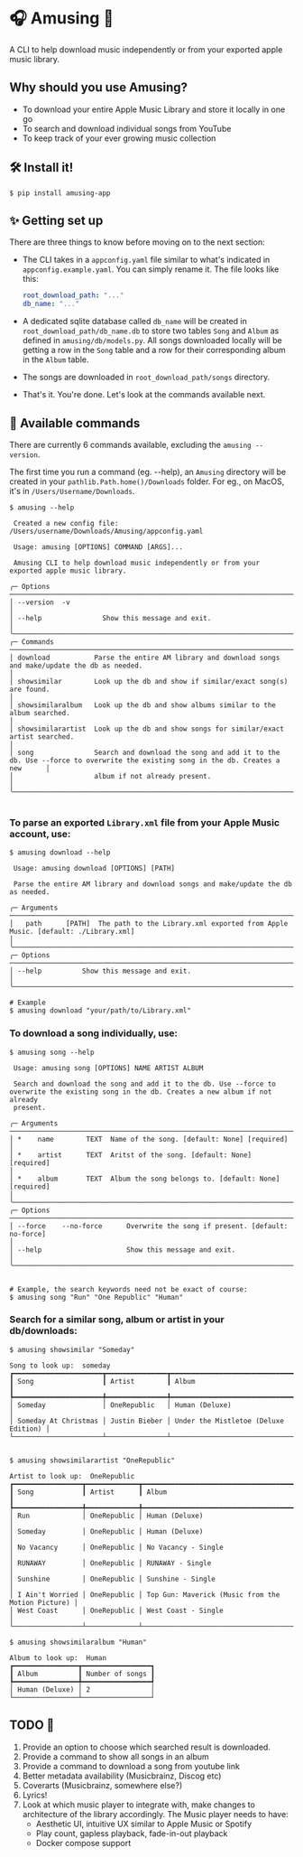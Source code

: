 <h1> 🎧 Amusing 🎸 </h1>

A CLI to help download music independently or from your exported apple music library.

## Why should you use <strong>Amusing</strong>?

- To download your entire Apple Music Library and store it locally in one go
- To search and download individual songs from YouTube
- To keep track of your ever growing music collection

## 🛠️ Install it!

```console
$ pip install amusing-app
```

## ✨ Getting set up

There are three things to know before moving on to the next section:

- The CLI takes in a `appconfig.yaml` file similar to what's indicated in `appconfig.example.yaml`. You can simply rename it.
  The file looks like this:

  ```yaml
  root_download_path: "..."
  db_name: "..."
  ```

- A dedicated sqlite database called `db_name` will be created in `root_download_path/db_name.db` to store two tables `Song` and `Album` as defined in `amusing/db/models.py`. All songs downloaded locally will be getting a row in the `Song` table and a row for their corresponding album in the `Album` table.
- The songs are downloaded in `root_download_path/songs` directory.
- That's it. You're done. Let's look at the commands available next.

## 💬 Available commands

There are currently 6 commands available, excluding the `amusing --version`.

The first time you run a command (eg. --help), an `Amusing` directory will be created in your `pathlib.Path.home()/Downloads` folder. For eg., on MacOS, it's in `/Users/Username/Downloads`.

```console
$ amusing --help

 Created a new config file: /Users/username/Downloads/Amusing/appconfig.yaml

 Usage: amusing [OPTIONS] COMMAND [ARGS]...

 Amusing CLI to help download music independently or from your exported apple music library.

╭─ Options ──────────────────────────────────────────────────────────────────────────────────────────────────────────────────────────────────────╮
│ --version  -v                                                                                                                                  │
│ --help               Show this message and exit.                                                                                               │
╰────────────────────────────────────────────────────────────────────────────────────────────────────────────────────────────────────────────────╯
╭─ Commands ─────────────────────────────────────────────────────────────────────────────────────────────────────────────────────────────────────╮
│ download           Parse the entire AM library and download songs and make/update the db as needed.                                            │
│ showsimilar        Look up the db and show if similar/exact song(s) are found.                                                                 │
│ showsimilaralbum   Look up the db and show albums similar to the album searched.                                                               │
│ showsimilarartist  Look up the db and show songs for similar/exact artist searched.                                                            │
│ song               Search and download the song and add it to the db. Use --force to overwrite the existing song in the db. Creates a new      │
│                    album if not already present.                                                                                               │
╰────────────────────────────────────────────────────────────────────────────────────────────────────────────────────────────────────────────────╯


```

### To parse an exported `Library.xml` file from your Apple Music account, use:

```console
$ amusing download --help

 Usage: amusing download [OPTIONS] [PATH]

 Parse the entire AM library and download songs and make/update the db as needed.

╭─ Arguments ────────────────────────────────────────────────────────────────────────────────────────────────────────────────────────────────────╮
│   path      [PATH]  The path to the Library.xml exported from Apple Music. [default: ./Library.xml]                                            │
╰────────────────────────────────────────────────────────────────────────────────────────────────────────────────────────────────────────────────╯
╭─ Options ──────────────────────────────────────────────────────────────────────────────────────────────────────────────────────────────────────╮
│ --help          Show this message and exit.                                                                                                    │
╰────────────────────────────────────────────────────────────────────────────────────────────────────────────────────────────────────────────────╯

# Example
$ amusing download "your/path/to/Library.xml"

```

### To download a song individually, use:

```console
$ amusing song --help

 Usage: amusing song [OPTIONS] NAME ARTIST ALBUM

 Search and download the song and add it to the db. Use --force to overwrite the existing song in the db. Creates a new album if not already
 present.

╭─ Arguments ────────────────────────────────────────────────────────────────────────────────────────────────────────────────────────────────────╮
│ *    name        TEXT  Name of the song. [default: None] [required]                                                                            │
│ *    artist      TEXT  Aritst of the song. [default: None] [required]                                                                          │
│ *    album       TEXT  Album the song belongs to. [default: None] [required]                                                                   │
╰────────────────────────────────────────────────────────────────────────────────────────────────────────────────────────────────────────────────╯
╭─ Options ──────────────────────────────────────────────────────────────────────────────────────────────────────────────────────────────────────╮
│ --force    --no-force      Overwrite the song if present. [default: no-force]                                                                  │
│ --help                     Show this message and exit.                                                                                         │
╰────────────────────────────────────────────────────────────────────────────────────────────────────────────────────────────────────────────────╯


# Example, the search keywords need not be exact of course:
$ amusing song "Run" "One Republic" "Human"

```

### Search for a similar song, album or artist in your db/downloads:

```console
$ amusing showsimilar "Someday"

Song to look up:  someday
┏━━━━━━━━━━━━━━━━━━━━━━┳━━━━━━━━━━━━━━━┳━━━━━━━━━━━━━━━━━━━━━━━━━━━━━━━━━━━━━━┓
┃ Song                 ┃ Artist        ┃ Album                                ┃
┡━━━━━━━━━━━━━━━━━━━━━━╇━━━━━━━━━━━━━━━╇━━━━━━━━━━━━━━━━━━━━━━━━━━━━━━━━━━━━━━┩
│ Someday              │ OneRepublic   │ Human (Deluxe)                       │
│ Someday At Christmas │ Justin Bieber │ Under the Mistletoe (Deluxe Edition) │
└──────────────────────┴───────────────┴──────────────────────────────────────┘


$ amusing showsimilarartist "OneRepublic"

Artist to look up:  OneRepublic
┏━━━━━━━━━━━━━━━━━┳━━━━━━━━━━━━━┳━━━━━━━━━━━━━━━━━━━━━━━━━━━━━━━━━━━━━━━━━━━━━━━━━━━┓
┃ Song            ┃ Artist      ┃ Album                                             ┃
┡━━━━━━━━━━━━━━━━━╇━━━━━━━━━━━━━╇━━━━━━━━━━━━━━━━━━━━━━━━━━━━━━━━━━━━━━━━━━━━━━━━━━━┩
│ Run             │ OneRepublic │ Human (Deluxe)                                    │
│ Someday         │ OneRepublic │ Human (Deluxe)                                    │
│ No Vacancy      │ OneRepublic │ No Vacancy - Single                               │
│ RUNAWAY         │ OneRepublic │ RUNAWAY - Single                                  │
│ Sunshine        │ OneRepublic │ Sunshine - Single                                 │
│ I Ain't Worried │ OneRepublic │ Top Gun: Maverick (Music from the Motion Picture) │
│ West Coast      │ OneRepublic │ West Coast - Single                               │
└─────────────────┴─────────────┴───────────────────────────────────────────────────┘

$ amusing showsimilaralbum "Human"

Album to look up:  Human
┏━━━━━━━━━━━━━━━━┳━━━━━━━━━━━━━━━━━┓
┃ Album          ┃ Number of songs ┃
┡━━━━━━━━━━━━━━━━╇━━━━━━━━━━━━━━━━━┩
│ Human (Deluxe) │ 2               │
└────────────────┴─────────────────┘

```

## TODO 📝

1. Provide an option to choose which searched result is downloaded.
2. Provide a command to show all songs in an album
3. Provide a command to download a song from youtube link
4. Better metadata availability (Musicbrainz, Discog etc)
5. Coverarts (Musicbrainz, somewhere else?)
6. Lyrics!
7. Look at which music player to integrate with, make changes to architecture of the library accordingly. The Music player needs to have:
   - Aesthetic UI, intuitive UX similar to Apple Music or Spotify
   - Play count, gapless playback, fade-in-out playback
   - Docker compose support
